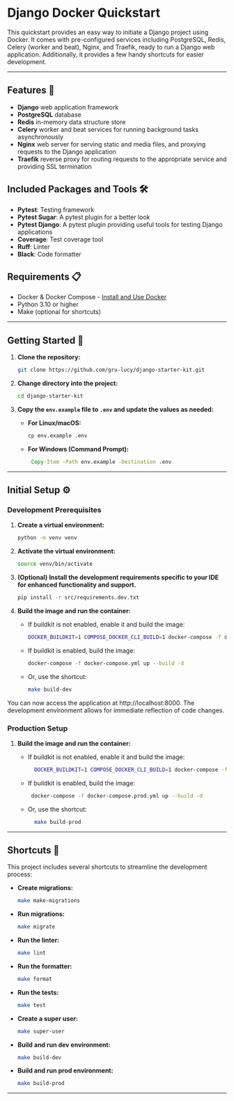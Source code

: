 # Django Docker Quickstart

This quickstart provides an easy way to initiate a Django project using Docker. It comes with pre-configured services including PostgreSQL, Redis, Celery (worker and beat), Nginx, and Traefik, ready to run a Django web application. Additionally, it provides a few handy shortcuts for easier development.

---

## Features 🚀

- **Django** web application framework
- **PostgreSQL** database
- **Redis** in-memory data structure store
- **Celery** worker and beat services for running background tasks asynchronously
- **Nginx** web server for serving static and media files, and proxying requests to the Django application
- **Traefik** reverse proxy for routing requests to the appropriate service and providing SSL termination

## Included Packages and Tools 🛠️

- **Pytest**: Testing framework
- **Pytest Sugar**: A pytest plugin for a better look
- **Pytest Django**: A pytest plugin providing useful tools for testing Django applications
- **Coverage**: Test coverage tool
- **Ruff**: Linter
- **Black**: Code formatter

## Requirements 📋

- Docker & Docker Compose - [Install and Use Docker](https://www.digitalocean.com/community/tutorials/how-to-install-and-use-docker-on-ubuntu-20-04)
- Python 3.10 or higher
- Make (optional for shortcuts)

---

## Getting Started 🏁

1. **Clone the repository:**
    ```bash
    git clone https://github.com/gru-lucy/django-starter-kit.git
    ```

2. **Change directory into the project:**
    ```bash
    cd django-starter-kit
    ```

3. **Copy the `env.example` file to `.env` and update the values as needed:**  

   - **For Linux/macOS:**  
     ```bash
     cp env.example .env
     ```
   - **For Windows (Command Prompt):**  
     ```cmd
      Copy-Item -Path env.example -Destination .env
     ```

---

## Initial Setup ⚙️

### Development Prerequisites

1. **Create a virtual environment:**
    ```bash
    python -m venv venv
    ```

2. **Activate the virtual environment:**
    ```bash
    source venv/bin/activate
    ```

3. **(Optional) Install the development requirements specific to your IDE for enhanced functionality and support.**
    ```bash
    pip install -r src/requirements.dev.txt
    ```

4. **Build the image and run the container:**  
   
   - If buildkit is not enabled, enable it and build the image:
     ```bash
     DOCKER_BUILDKIT=1 COMPOSE_DOCKER_CLI_BUILD=1 docker-compose -f docker-compose.yml up --build -d
     ```
   
   - If buildkit is enabled, build the image:
     ```bash
     docker-compose -f docker-compose.yml up --build -d
     ```
   
   - Or, use the shortcut:
     ```bash
     make build-dev
     ```

You can now access the application at http://localhost:8000. The development environment allows for immediate reflection of code changes.

### Production Setup

1. **Build the image and run the container:**  

   - If buildkit is not enabled, enable it and build the image:
     ```bash
       DOCKER_BUILDKIT=1 COMPOSE_DOCKER_CLI_BUILD=1 docker-compose -f docker-compose.prod.yml up --build -d
     ```

   - If buildkit is enabled, build the image:
     ```bash
      docker-compose -f docker-compose.prod.yml up --build -d
     ```
   - Or, use the shortcut:
     ```bash
       make build-prod
     ```

---

## Shortcuts 🔑

This project includes several shortcuts to streamline the development process:

- **Create migrations:**
    ```bash
    make make-migrations
    ```

- **Run migrations:**
    ```bash
    make migrate
    ```

- **Run the linter:**
    ```bash
    make lint
    ```

- **Run the formatter:**
    ```bash
    make format
    ```

- **Run the tests:**
    ```bash
    make test
    ```

- **Create a super user:**
    ```bash
    make super-user
    ```

- **Build and run dev environment:**
    ```bash
    make build-dev
    ```

- **Build and run prod environment:**
    ```bash
    make build-prod
    ```
---
